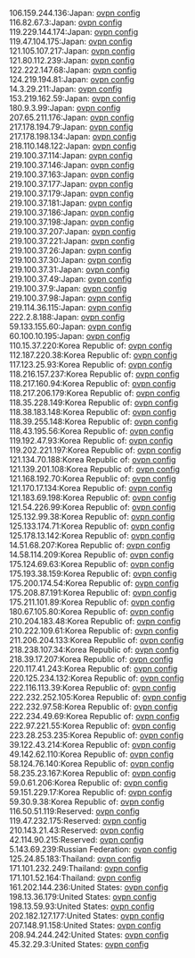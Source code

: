 106.159.244.136:Japan: [ovpn config](vpn/106_159_244_136.ovpn)  
116.82.67.3:Japan: [ovpn config](vpn/116_82_67_3.ovpn)  
119.229.144.174:Japan: [ovpn config](vpn/119_229_144_174.ovpn)  
119.47.104.175:Japan: [ovpn config](vpn/119_47_104_175.ovpn)  
121.105.107.217:Japan: [ovpn config](vpn/121_105_107_217.ovpn)  
121.80.112.239:Japan: [ovpn config](vpn/121_80_112_239.ovpn)  
122.222.147.68:Japan: [ovpn config](vpn/122_222_147_68.ovpn)  
124.219.194.81:Japan: [ovpn config](vpn/124_219_194_81.ovpn)  
14.3.29.211:Japan: [ovpn config](vpn/14_3_29_211.ovpn)  
153.219.162.59:Japan: [ovpn config](vpn/153_219_162_59.ovpn)  
180.9.3.99:Japan: [ovpn config](vpn/180_9_3_99.ovpn)  
207.65.211.176:Japan: [ovpn config](vpn/207_65_211_176.ovpn)  
217.178.194.79:Japan: [ovpn config](vpn/217_178_194_79.ovpn)  
217.178.198.134:Japan: [ovpn config](vpn/217_178_198_134.ovpn)  
218.110.148.122:Japan: [ovpn config](vpn/218_110_148_122.ovpn)  
219.100.37.114:Japan: [ovpn config](vpn/219_100_37_114.ovpn)  
219.100.37.146:Japan: [ovpn config](vpn/219_100_37_146.ovpn)  
219.100.37.163:Japan: [ovpn config](vpn/219_100_37_163.ovpn)  
219.100.37.177:Japan: [ovpn config](vpn/219_100_37_177.ovpn)  
219.100.37.179:Japan: [ovpn config](vpn/219_100_37_179.ovpn)  
219.100.37.181:Japan: [ovpn config](vpn/219_100_37_181.ovpn)  
219.100.37.186:Japan: [ovpn config](vpn/219_100_37_186.ovpn)  
219.100.37.198:Japan: [ovpn config](vpn/219_100_37_198.ovpn)  
219.100.37.207:Japan: [ovpn config](vpn/219_100_37_207.ovpn)  
219.100.37.221:Japan: [ovpn config](vpn/219_100_37_221.ovpn)  
219.100.37.26:Japan: [ovpn config](vpn/219_100_37_26.ovpn)  
219.100.37.30:Japan: [ovpn config](vpn/219_100_37_30.ovpn)  
219.100.37.31:Japan: [ovpn config](vpn/219_100_37_31.ovpn)  
219.100.37.49:Japan: [ovpn config](vpn/219_100_37_49.ovpn)  
219.100.37.9:Japan: [ovpn config](vpn/219_100_37_9.ovpn)  
219.100.37.98:Japan: [ovpn config](vpn/219_100_37_98.ovpn)  
219.114.36.115:Japan: [ovpn config](vpn/219_114_36_115.ovpn)  
222.2.8.188:Japan: [ovpn config](vpn/222_2_8_188.ovpn)  
59.133.155.60:Japan: [ovpn config](vpn/59_133_155_60.ovpn)  
60.100.10.195:Japan: [ovpn config](vpn/60_100_10_195.ovpn)  
110.15.37.220:Korea Republic of: [ovpn config](vpn/110_15_37_220.ovpn)  
112.187.220.38:Korea Republic of: [ovpn config](vpn/112_187_220_38.ovpn)  
117.123.25.93:Korea Republic of: [ovpn config](vpn/117_123_25_93.ovpn)  
118.216.157.237:Korea Republic of: [ovpn config](vpn/118_216_157_237.ovpn)  
118.217.160.94:Korea Republic of: [ovpn config](vpn/118_217_160_94.ovpn)  
118.217.206.179:Korea Republic of: [ovpn config](vpn/118_217_206_179.ovpn)  
118.35.228.149:Korea Republic of: [ovpn config](vpn/118_35_228_149.ovpn)  
118.38.183.148:Korea Republic of: [ovpn config](vpn/118_38_183_148.ovpn)  
118.39.255.148:Korea Republic of: [ovpn config](vpn/118_39_255_148.ovpn)  
118.43.195.56:Korea Republic of: [ovpn config](vpn/118_43_195_56.ovpn)  
119.192.47.93:Korea Republic of: [ovpn config](vpn/119_192_47_93.ovpn)  
119.202.221.197:Korea Republic of: [ovpn config](vpn/119_202_221_197.ovpn)  
121.134.70.188:Korea Republic of: [ovpn config](vpn/121_134_70_188.ovpn)  
121.139.201.108:Korea Republic of: [ovpn config](vpn/121_139_201_108.ovpn)  
121.168.192.70:Korea Republic of: [ovpn config](vpn/121_168_192_70.ovpn)  
121.170.17.134:Korea Republic of: [ovpn config](vpn/121_170_17_134.ovpn)  
121.183.69.198:Korea Republic of: [ovpn config](vpn/121_183_69_198.ovpn)  
121.54.226.99:Korea Republic of: [ovpn config](vpn/121_54_226_99.ovpn)  
125.132.99.38:Korea Republic of: [ovpn config](vpn/125_132_99_38.ovpn)  
125.133.174.71:Korea Republic of: [ovpn config](vpn/125_133_174_71.ovpn)  
125.178.13.142:Korea Republic of: [ovpn config](vpn/125_178_13_142.ovpn)  
14.51.68.207:Korea Republic of: [ovpn config](vpn/14_51_68_207.ovpn)  
14.58.114.209:Korea Republic of: [ovpn config](vpn/14_58_114_209.ovpn)  
175.124.69.63:Korea Republic of: [ovpn config](vpn/175_124_69_63.ovpn)  
175.193.38.159:Korea Republic of: [ovpn config](vpn/175_193_38_159.ovpn)  
175.200.174.54:Korea Republic of: [ovpn config](vpn/175_200_174_54.ovpn)  
175.208.87.191:Korea Republic of: [ovpn config](vpn/175_208_87_191.ovpn)  
175.211.101.89:Korea Republic of: [ovpn config](vpn/175_211_101_89.ovpn)  
180.67.105.80:Korea Republic of: [ovpn config](vpn/180_67_105_80.ovpn)  
210.204.183.48:Korea Republic of: [ovpn config](vpn/210_204_183_48.ovpn)  
210.222.109.61:Korea Republic of: [ovpn config](vpn/210_222_109_61.ovpn)  
211.206.204.133:Korea Republic of: [ovpn config](vpn/211_206_204_133.ovpn)  
218.238.107.34:Korea Republic of: [ovpn config](vpn/218_238_107_34.ovpn)  
218.39.17.207:Korea Republic of: [ovpn config](vpn/218_39_17_207.ovpn)  
220.117.41.243:Korea Republic of: [ovpn config](vpn/220_117_41_243.ovpn)  
220.125.234.132:Korea Republic of: [ovpn config](vpn/220_125_234_132.ovpn)  
222.116.113.39:Korea Republic of: [ovpn config](vpn/222_116_113_39.ovpn)  
222.232.252.105:Korea Republic of: [ovpn config](vpn/222_232_252_105.ovpn)  
222.232.97.58:Korea Republic of: [ovpn config](vpn/222_232_97_58.ovpn)  
222.234.49.69:Korea Republic of: [ovpn config](vpn/222_234_49_69.ovpn)  
222.97.221.55:Korea Republic of: [ovpn config](vpn/222_97_221_55.ovpn)  
223.28.253.235:Korea Republic of: [ovpn config](vpn/223_28_253_235.ovpn)  
39.122.43.214:Korea Republic of: [ovpn config](vpn/39_122_43_214.ovpn)  
49.142.62.110:Korea Republic of: [ovpn config](vpn/49_142_62_110.ovpn)  
58.124.76.140:Korea Republic of: [ovpn config](vpn/58_124_76_140.ovpn)  
58.235.23.167:Korea Republic of: [ovpn config](vpn/58_235_23_167.ovpn)  
59.0.61.206:Korea Republic of: [ovpn config](vpn/59_0_61_206.ovpn)  
59.151.229.17:Korea Republic of: [ovpn config](vpn/59_151_229_17.ovpn)  
59.30.9.38:Korea Republic of: [ovpn config](vpn/59_30_9_38.ovpn)  
116.50.51.119:Reserved: [ovpn config](vpn/116_50_51_119.ovpn)  
119.47.232.175:Reserved: [ovpn config](vpn/119_47_232_175.ovpn)  
210.143.21.43:Reserved: [ovpn config](vpn/210_143_21_43.ovpn)  
42.114.90.215:Reserved: [ovpn config](vpn/42_114_90_215.ovpn)  
5.143.69.239:Russian Federation: [ovpn config](vpn/5_143_69_239.ovpn)  
125.24.85.183:Thailand: [ovpn config](vpn/125_24_85_183.ovpn)  
171.101.232.249:Thailand: [ovpn config](vpn/171_101_232_249.ovpn)  
171.101.52.164:Thailand: [ovpn config](vpn/171_101_52_164.ovpn)  
161.202.144.236:United States: [ovpn config](vpn/161_202_144_236.ovpn)  
198.13.36.179:United States: [ovpn config](vpn/198_13_36_179.ovpn)  
198.13.59.93:United States: [ovpn config](vpn/198_13_59_93.ovpn)  
202.182.127.177:United States: [ovpn config](vpn/202_182_127_177.ovpn)  
207.148.91.158:United States: [ovpn config](vpn/207_148_91_158.ovpn)  
208.94.244.242:United States: [ovpn config](vpn/208_94_244_242.ovpn)  
45.32.29.3:United States: [ovpn config](vpn/45_32_29_3.ovpn)  
